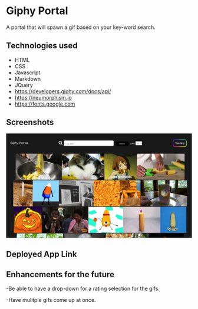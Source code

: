 # Giphy Portal
A portal that will spawn a gif based on your key-word search.

## Technologies used
- HTML
- CSS
- Javascript
- Markdown
- JQuery
- <https://developers.giphy.com/docs/api/>
- <https://neumorphism.io>
- <https://fonts.google.com>

## Screenshots
![Live Server Screenshot](./img/Screenshot.png)

## Deployed App Link

## Enhancements for the future
-Be able to have a drop-down for a rating selection for the gifs.   

-Have mulitple gifs come up at once.